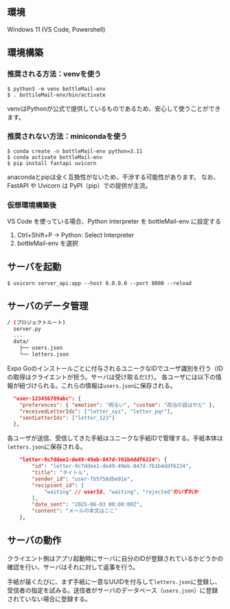## 環境

Windows 11 (VS Code, Powershell)

## 環境構築
### 推奨される方法：venvを使う

```
$ python3 -m venv bottleMail-env
$ . bottileMail-env/bin/activate
```

venvはPythonが公式で提供しているものであるため、安心して使うことができます。

### 推奨されない方法：minicondaを使う
```
$ conda create -n bottleMail-env python=3.11
$ conda activate bottleMail-env
$ pip install fastapi uvicorn
```

anacondaとpipは全く互換性がないため、干渉する可能性があります。
なお、FastAPI や Uvicorn は PyPI（pip）での提供が主流。

### 仮想環境構築後

VS Code を使っている場合、Python interpreter を bottleMail-env に設定する

1. Ctrl+Shift+P → Python: Select Interpreter
2. bottleMail-env を選択

## サーバを起動
```
$ uvicorn server_api:app --host 0.0.0.0 --port 8000 --reload
```

## サーバのデータ管理
```bash
/ (プロジェクトルート)
  server.py
  ...
  data/
    ├── users.json
    └── letters.json
```

Expo Goのインストールごとに付与されるユニークなIDでユーザ識別を行う（IDの取得はクライエントが担う。サーバは受け取るだけ）。
各ユーザには以下の情報が紐づけられる。これらの情報は`users.json`に保存される。
```json
  "user-123456789abc": {
    "preferences": { "emotion": "明るい", "custom": "政治の話はやだ" },
    "receivedLetterIds": ["letter_xyz", "letter_pqr"],
    "sentLetterIds": ["letter_123"]
  },
```

各ユーザが送信、受信してきた手紙はユニークな手紙IDで管理する。手紙本体は`letters.json`に保存される。
```json
    "letter-9c7ddee1-de49-49eb-847d-761b4ddf6224": {
        "id": "letter-9c7ddee1-de49-49eb-847d-761b4ddf6224",
        "title": "タイトル",
        "sender_id": "user-fb5f58dbe91e",
        "recipient_id": [
            "waiting" // userId, "waiting", "rejected"のいずれか
        ],
        "date_sent": "2025-06-03 00:00:00Z",
        "content": "メールの本文はここ"
    },
```

## サーバの動作
クライエント側はアプリ起動時にサーバに自分のIDが登録されているかどうかの確認を行い、サーバはそれに対して返事を行う。

手紙が届くたびに、まず手紙に一意なUUIDを付与して`letters.json`に登録し、受信者の指定を試みる。送信者がサーバのデータベース（`users.json`）に登録されていない場合に登録する。
